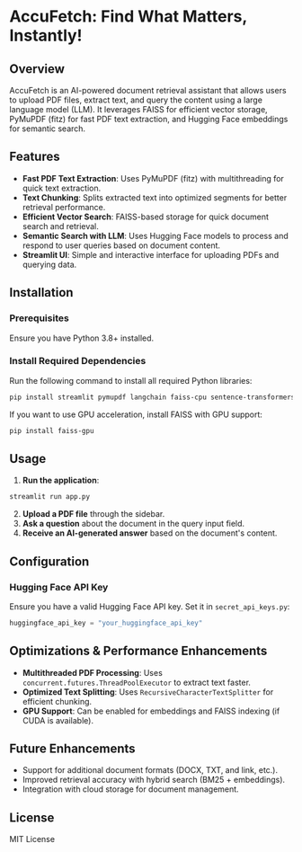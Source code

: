 # AccuFetch: Find What Matters, Instantly!

## Overview

AccuFetch is an AI-powered document retrieval assistant that allows users to upload PDF files, extract text, and query the content using a large language model (LLM). It leverages FAISS for efficient vector storage, PyMuPDF (fitz) for fast PDF text extraction, and Hugging Face embeddings for semantic search.

## Features

- **Fast PDF Text Extraction**: Uses PyMuPDF (fitz) with multithreading for quick text extraction.
- **Text Chunking**: Splits extracted text into optimized segments for better retrieval performance.
- **Efficient Vector Search**: FAISS-based storage for quick document search and retrieval.
- **Semantic Search with LLM**: Uses Hugging Face models to process and respond to user queries based on document content.
- **Streamlit UI**: Simple and interactive interface for uploading PDFs and querying data.

## Installation

### Prerequisites

Ensure you have Python 3.8+ installed.

### Install Required Dependencies

Run the following command to install all required Python libraries:

```sh
pip install streamlit pymupdf langchain faiss-cpu sentence-transformers concurrent.futures
```

If you want to use GPU acceleration, install FAISS with GPU support:

```sh
pip install faiss-gpu
```

## Usage

1. **Run the application**:

```sh
streamlit run app.py
```

2. **Upload a PDF file** through the sidebar.
3. **Ask a question** about the document in the query input field.
4. **Receive an AI-generated answer** based on the document's content.

## Configuration

### Hugging Face API Key

Ensure you have a valid Hugging Face API key. Set it in `secret_api_keys.py`:

```python
huggingface_api_key = "your_huggingface_api_key"
```

## Optimizations & Performance Enhancements

- **Multithreaded PDF Processing**: Uses `concurrent.futures.ThreadPoolExecutor` to extract text faster.
- **Optimized Text Splitting**: Uses `RecursiveCharacterTextSplitter` for efficient chunking.
- **GPU Support**: Can be enabled for embeddings and FAISS indexing (if CUDA is available).

## Future Enhancements

- Support for additional document formats (DOCX, TXT, and link, etc.).
- Improved retrieval accuracy with hybrid search (BM25 + embeddings).
- Integration with cloud storage for document management.

## License

MIT License

